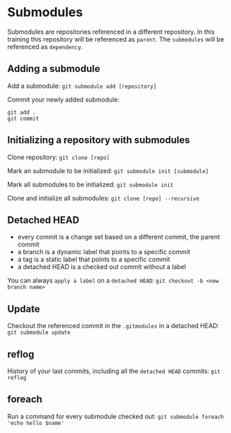 # Submodules
Submodules are repositories referenced in a different repository. In this training
this repository will be referenced as `parent`. The `submodules` will be referenced
as `dependency`.

## Adding a submodule
Add a submodule:
`git submodule add [repository]`

Commit your newly added submodule:

```
git add .
git commit
```

## Initializing a repository with submodules
Clone repository:
`git clone [repo]`

Mark an submodule to be initialized:
`git submodule init [submodule]`

Mark all submodules to be initialized:
`git submodule init`

Clone and initialize all submodules:
`git clone [repo] --recursive`

## Detached HEAD
- every commit is a change set based on a different commit, the parent commit
- a branch is a dynamic label that points to a specific commit
- a tag is a static label that points to a specific commit
- a detached HEAD is a checked out commit without a label

You can always `apply a label` on a `detached HEAD`:
`git checkout -b <new branch name>`

## Update
Checkout the referenced commit in the `.gitmodules` in a detached HEAD:
`git submodule update`

## reflog
History of your last commits, including all the `detached HEAD` commits:
`git reflog`

## foreach
Run a command for every submodule checked out:
`git submodule foreach 'echo hello $name'`
